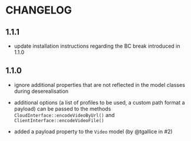 CHANGELOG
=========

1.1.1
-----

* update installation instructions regarding the BC break introduced in 1.1.0

1.1.0
-----

* ignore additional properties that are not reflected in the model classes
  during deserealisation

* additional options (a list of profiles to be used, a custom path format a
  payload) can be passed to the methods ``CloudInterface::encodeVideoByUrl()``
  and ``ClientInterface::encodeVideoFile()``

* added a payload property to the ``Video`` model (by @tgallice in #2)
